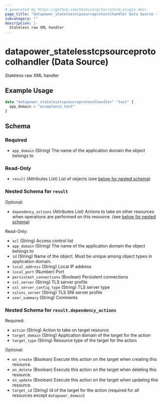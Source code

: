 ```yaml
---
# generated by https://github.com/hashicorp/terraform-plugin-docs
page_title: "datapower_statelesstcpsourceprotocolhandler Data Source - terraform-provider-datapower"
subcategory: ""
description: |-
  Stateless raw XML handler
---
```


# datapower_statelesstcpsourceprotocolhandler (Data Source)

Stateless raw XML handler

## Example Usage

```terraform
data "datapower_statelesstcpsourceprotocolhandler" "test" {
  app_domain = "acceptance_test"
}
```

<!-- schema generated by tfplugindocs -->
## Schema

### Required

- `app_domain` (String) The name of the application domain the object belongs to

### Read-Only

- `result` (Attributes List) List of objects (see [below for nested schema](#nestedatt--result))

<a id="nestedatt--result"></a>
### Nested Schema for `result`

Optional:

- `dependency_actions` (Attributes List) Actions to take on other resources when operations are performed on this resource. (see [below for nested schema](#nestedatt--result--dependency_actions))

Read-Only:

- `acl` (String) Access control list
- `app_domain` (String) The name of the application domain the object belongs to
- `id` (String) Name of the object. Must be unique among object types in application domain.
- `local_address` (String) Local IP address
- `local_port` (Number) Port
- `persistent_connections` (Boolean) Persistent connections
- `ssl_server` (String) TLS server profile
- `ssl_server_config_type` (String) TLS server type
- `sslsni_server` (String) TLS SNI server profile
- `user_summary` (String) Comments

<a id="nestedatt--result--dependency_actions"></a>
### Nested Schema for `result.dependency_actions`

Required:

- `action` (String) Action to take on target resource
- `target_domain` (String) Application domain of the target for the action
- `target_type` (String) Resource type of the target for the action

Optional:

- `on_create` (Boolean) Execute this action on the target when creating this resource.
- `on_delete` (Boolean) Execute this action on the target when deleting this resource.
- `on_update` (Boolean) Execute this action on the target when updating this resource.
- `target_id` (String) Id of the target for the action (required for all resources except `datapower_domain`)
